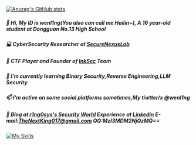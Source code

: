 
[![Anurag's GitHub stats](https://github-readme-stats.vercel.app/api?username=r1ng0sys)](https://github.com/anuraghazra/github-readme-stats)

##### 👋 Hi, My ID is wenl1ng(You also can call me Hailin~), A 16 year-old student at Dongguan No.13 High School 
##### 💻 CyberSecurity Researcher at [SecureNexusLab](https://github.com/SecureNexusLab)
##### 🚩 CTF Player and Founder of [InkSec](https://github.com/InkSecurity) Team
##### 🌱 I'm currently learning Binary Security,Reverse Engineering,LLM Security
##### 📫 I'm active on some social platforms sometimes,My tiwtter/x @wenl1ng
##### 🚀 Blog at [r1ng0sys's Security World](https://r1ng0sys.github.io) Experience at [Linkedin](https://www.linkedin.com/) E-mail:TheNextKing017@gmail.com QQ:MzI3MDM2NjQzMQ==

[![My Skills](https://skillicons.dev/icons?i=html,python,c,cpp,js,linux,debian,kali,django,docker,github,idea,pycharm,sublime,vscode,npm,php,ps,linkedin,twitter)](https://skillicons.dev)

